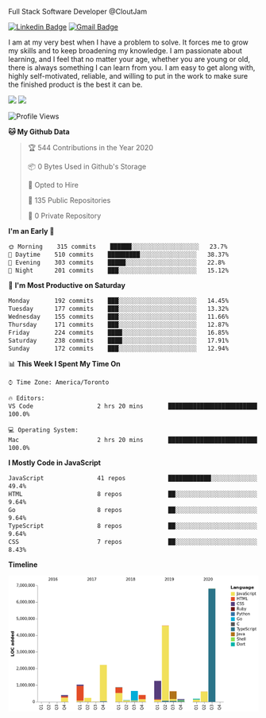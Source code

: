 Full Stack Software Developer @CloutJam

[![Linkedin Badge](https://img.shields.io/badge/-Jesse%20Okeya-6633cc?style=flat-square&logo=Linkedin&logoColor=white&link=https://www.linkedin.com/in/jesse-okeya-45a38510a/)](https://www.linkedin.com/in/jesse-okeya-45a38510a/) 
[![Gmail Badge](https://img.shields.io/badge/-jesseokeya@gmail.com-6633cc?style=flat-square&logo=Gmail&logoColor=white&link=mailto:jesseokeya@gmail.com)](mailto:jesseokeya@gmail.com)

I am at my very best when I have a problem to solve. It forces me to grow my skills and to keep broadening my knowledge. I am passionate about learning, and I feel that no matter your age, whether you are young or old, there is always something I can learn from you. I am easy to get along with, highly self-motivated, reliable, and willing to put in the work to make sure the finished product is the best it can be.

![](https://github-readme-stats.vercel.app/api?username=jesseokeya&show_icons=true&theme=radical) ![](https://github-readme-stats.vercel.app/api/top-langs/?username=jesseokeya&layout=compact&theme=radical)

<!--START_SECTION:waka-->
![Profile Views](http://img.shields.io/badge/Profile%20Views-2-blue)

**🐱 My Github Data** 

> 🏆 544 Contributions in the Year 2020
 > 
> 📦 0 Bytes Used in Github's Storage 
 > 
> 💼 Opted to Hire
 > 
> 📜 135 Public Repositories
 > 
> 🔑 0 Private Repository 
 > 
**I'm an Early 🐤** 

```text
🌞 Morning    315 commits    ██████░░░░░░░░░░░░░░░░░░░   23.7% 
🌆 Daytime    510 commits    █████████░░░░░░░░░░░░░░░░   38.37% 
🌃 Evening    303 commits    █████░░░░░░░░░░░░░░░░░░░░   22.8% 
🌙 Night      201 commits    ███░░░░░░░░░░░░░░░░░░░░░░   15.12%

```
📅 **I'm Most Productive on Saturday** 

```text
Monday       192 commits    ███░░░░░░░░░░░░░░░░░░░░░░   14.45% 
Tuesday      177 commits    ███░░░░░░░░░░░░░░░░░░░░░░   13.32% 
Wednesday    155 commits    ███░░░░░░░░░░░░░░░░░░░░░░   11.66% 
Thursday     171 commits    ███░░░░░░░░░░░░░░░░░░░░░░   12.87% 
Friday       224 commits    ████░░░░░░░░░░░░░░░░░░░░░   16.85% 
Saturday     238 commits    ████░░░░░░░░░░░░░░░░░░░░░   17.91% 
Sunday       172 commits    ███░░░░░░░░░░░░░░░░░░░░░░   12.94%

```


📊 **This Week I Spent My Time On** 

```text
⌚︎ Time Zone: America/Toronto

🔥 Editors: 
VS Code                  2 hrs 20 mins       █████████████████████████   100.0%

💻 Operating System: 
Mac                      2 hrs 20 mins       █████████████████████████   100.0%

```

**I Mostly Code in JavaScript** 

```text
JavaScript               41 repos            ████████████░░░░░░░░░░░░░   49.4% 
HTML                     8 repos             ██░░░░░░░░░░░░░░░░░░░░░░░   9.64% 
Go                       8 repos             ██░░░░░░░░░░░░░░░░░░░░░░░   9.64% 
TypeScript               8 repos             ██░░░░░░░░░░░░░░░░░░░░░░░   9.64% 
CSS                      7 repos             ██░░░░░░░░░░░░░░░░░░░░░░░   8.43%

```


**Timeline**

![Chart not found](https://github.com/jesseokeya/jesseokeya/blob/master/charts/bar_graph.png) 


<!--END_SECTION:waka-->
